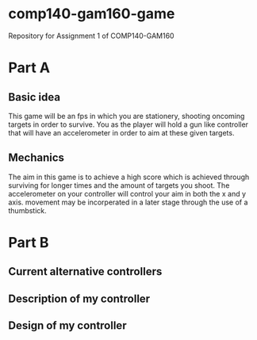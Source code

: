 # comp140-gam160-game
Repository for Assignment 1 of COMP140-GAM160
# Part A 

## Basic idea 
This game will be an fps in which you are stationery, shooting oncoming targets in order to survive. You as the player will hold a gun like controller that will have an accelerometer in order to aim at these given targets.
## Mechanics
The aim in this game is to achieve a high score which is achieved through surviving for longer times and the amount of targets you shoot. The accelerometer on your controller will control your aim in both the x and y axis. movement may be incorperated in a later stage through the use of a thumbstick.  

# Part B

## Current alternative controllers 


## Description of my controller


## Design of my controller
